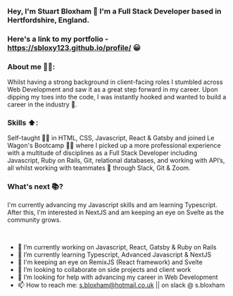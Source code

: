 ### Hey, I'm Stuart Bloxham 👋 I'm a Full Stack Developer based in Hertfordshire, England.
### Here's a link to my portfolio - https://sbloxy123.github.io/profile/ 😀

### About me 👨‍🦱:
Whilst having a strong background in client-facing roles I stumbled across Web Development and saw it as a great step forward in my career. Upon dipping my toes into the code, I was instantly hooked and wanted to build a career in the industry 🎉.

### Skills ⬆️:
Self-taught 🧑‍💻 in HTML, CSS, Javascript, React & Gatsby and joined Le Wagon's Bootcamp 🧑‍🎓 where I picked up a more professional experience with a multitude of disciplines as a Full Stack Developer including Javascript, Ruby on Rails, Git, relational databases, and working with API’s, all whilst working with teammates 👬 through Slack, Git & Zoom.

### What's next 📚?
I'm currently advancing my Javascript skills and am learning Typescript. After this, I'm interested in NextJS and am keeping an eye on Svelte as the community grows.

<br/>

- 🔭 I’m currently working on Javascript, React, Gatsby & Ruby on Rails
- 🌱 I’m currently learning Typescript, Advanced Javascript & NextJS
- 👀 I'm keeping an eye on RemixJS (React framework) and Svelte
- 👯 I’m looking to collaborate on side projects and client work
- 🤔 I’m looking for help with advancing my career in Web Development
- 📫 How to reach me: s.bloxham@hotmail.co.uk || on slack @ s.bloxham

